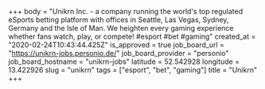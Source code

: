 +++
body = "Unikrn Inc. - a company running the world's top regulated eSports betting platform with offices in Seattle, Las Vegas, Sydney, Germany and the Isle of Man. We heighten every gaming experience whether fans watch, play, or compete! #esport #bet #gaming"
created_at = "2020-02-24T10:43:44.425Z"
is_approved = true
job_board_url = "https://unikrn-jobs.personio.de/"
job_board_provider = "personio"
job_board_hostname = "unikrn-jobs"
latitude = 52.542928
longitude = 13.422926
slug = "unikrn"
tags = ["esport", "bet", "gaming"]
title = "Unikrn"
+++
